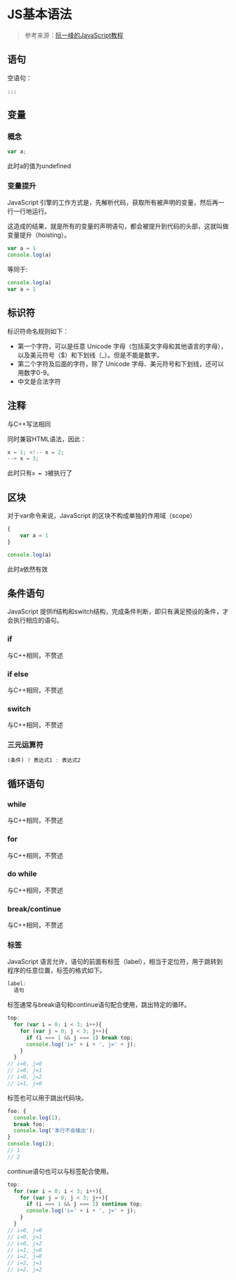 # JS基本语法
> 参考来源：[阮一峰的JavaScript教程](https://wangdoc.com/javascript/)
## 语句
空语句：
```javascript
;;;
```

## 变量
### 概念
```javascript
var a;
```
此时a的值为undefined

### 变量提升
JavaScript 引擎的工作方式是，先解析代码，获取所有被声明的变量，然后再一行一行地运行。

这造成的结果，就是所有的变量的声明语句，都会被提升到代码的头部，这就叫做变量提升（hoisting）。
```javascript
var a = 1
console.log(a)
```
等同于:
```javascript
console.log(a)
var a = 1
```

## 标识符

标识符命名规则如下：
- 第一个字符，可以是任意 Unicode 字母（包括英文字母和其他语言的字母），以及美元符号（$）和下划线（_）。但是不能是数字。
- 第二个字符及后面的字符，除了 Unicode 字母、美元符号和下划线，还可以用数字0-9。
- 中文是合法字符

## 注释
与C++写法相同

同时兼容HTML语法，因此：
```javascript
x = 1; <!-- x = 2;
--> x = 3;
```
此时只有`x = 3`被执行了

## 区块
对于var命令来说，JavaScript 的区块不构成单独的作用域（scope）
```javascript
{
    var a = 1
}

console.log(a)
```
此时a依然有效

## 条件语句
JavaScript 提供if结构和switch结构，完成条件判断，即只有满足预设的条件，才会执行相应的语句。
### if
与C++相同，不赘述
### if else
与C++相同，不赘述
### switch
与C++相同，不赘述
### 三元运算符
```javascript
(条件) ? 表达式1 : 表达式2
```

## 循环语句
### while
与C++相同，不赘述
### for
与C++相同，不赘述
### do while
与C++相同，不赘述
### break/continue
与C++相同，不赘述
### 标签
JavaScript 语言允许，语句的前面有标签（label），相当于定位符，用于跳转到程序的任意位置，标签的格式如下。
```javascript
label:
  语句
```
标签通常与break语句和continue语句配合使用，跳出特定的循环。
```javascript
top:
  for (var i = 0; i < 3; i++){
    for (var j = 0; j < 3; j++){
      if (i === 1 && j === 1) break top;
      console.log('i=' + i + ', j=' + j);
    }
  }
// i=0, j=0
// i=0, j=1
// i=0, j=2
// i=1, j=0
```
标签也可以用于跳出代码块。
```javascript
foo: {
  console.log(1);
  break foo;
  console.log('本行不会输出');
}
console.log(2);
// 1
// 2
```
continue语句也可以与标签配合使用。
```javascript
top:
  for (var i = 0; i < 3; i++){
    for (var j = 0; j < 3; j++){
      if (i === 1 && j === 1) continue top;
      console.log('i=' + i + ', j=' + j);
    }
  }
// i=0, j=0
// i=0, j=1
// i=0, j=2
// i=1, j=0
// i=2, j=0
// i=2, j=1
// i=2, j=2
```



